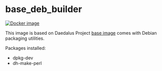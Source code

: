 # base_deb_builder

[![Docker image](https://img.shields.io/badge/docker-latest-blue.svg)](https://hub.docker.com/r/daedalusproject/base_deb_builder)

This image is based on Daedalus Project [base image](/base) comes with Debian packaging utilities.

Packages installed:

 * dpkg-dev
 * dh-make-perl
